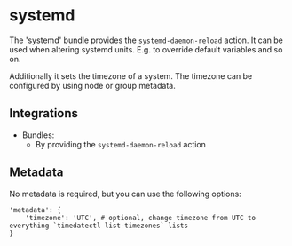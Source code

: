 # systemd

The 'systemd' bundle provides the `systemd-daemon-reload` action.
It can be used when altering systemd units.
E.g. to override default variables and so on.

Additionally it sets the timezone of a system. The timezone can be configured by using node or group metadata.

## Integrations

* Bundles:
  * By providing the `systemd-daemon-reload` action

## Metadata

No metadata is required, but you can use the following options:

    'metadata': {
        'timezone': 'UTC', # optional, change timezone from UTC to everything `timedatectl list-timezones` lists
    }